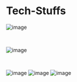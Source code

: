 # Tech-Stuffs

![image](https://github.com/singhJasvinder101/MyBlog/assets/131908922/db8f53ab-262b-4fab-bb46-3494a3530e93)

<br />

![image](https://github.com/singhJasvinder101/MyBlog/assets/131908922/2a791c01-e6cd-4196-af8f-4a1e8d8feee0)

<br />

![image](https://github.com/singhJasvinder101/MyBlog/assets/131908922/d094de99-992d-4f71-9706-c714fef3c561) ![image](https://github.com/singhJasvinder101/MyBlog/assets/131908922/f57af8b2-6a86-4d63-9f03-fb687964521f)  ![image](https://github.com/singhJasvinder101/MyBlog/assets/131908922/2eed89f3-a806-4369-82fa-59baaa69f376)



